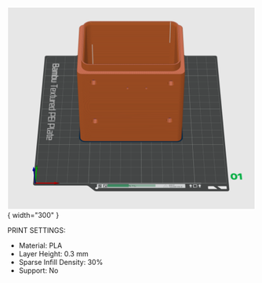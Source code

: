 ![image3](images/planter.png){ width="300" }

PRINT SETTINGS:

- Material: PLA
- Layer Height: 0.3 mm
- Sparse Infill Density: 30%
- Support: No
